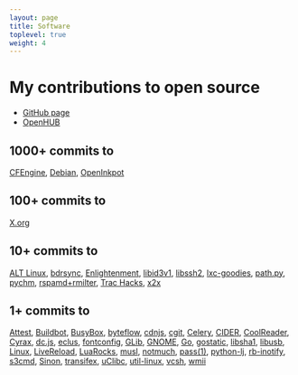 ```yaml
---
layout: page
title: Software
toplevel: true
weight: 4
---
```

# My contributions to open source

* [GitHub page](https://github.com/dottedmag/)
* [OpenHUB](https://www.openhub.net/accounts/dottedmag/positions)

## 1000+ commits to
[CFEngine](https://github.com/cfengine),
[Debian](https://qa.debian.org/developer.php?login=Mikhail+Gusarov),
[OpenInkpot](https://openinkpot.org/)
## 100+ commits to
[X.org](https://www.x.org/wiki/)
## 10+ commits to
[ALT Linux](http://www.altlinux.com/),
[bdrsync](https://github.com/dottedmag/bdrsync),
[Enlightenment](https://www.enlightenment.org/),
[libid3v1](https://github.com/dottedmag/libid3v1),
[libssh2](https://www.libssh2.org/),
[lxc-goodies](https://github.com/mborromeo/lxc-goodies),
[path.py](https://pypi.python.org/pypi/path.py),
[pychm](https://github.com/dottedmag/pychm),
[rspamd+rmilter](https://rspamd.com/),
[Trac Hacks](https://trac-hacks.org/),
[x2x](https://github.com/dottedmag/x2x)
## 1+ commits to
[Attest](https://pythonhosted.org/Attest/),
[Buildbot](https://buildbot.net/),
[BusyBox](https://busybox.net/),
[byteflow](https://bitbucket.org/piranha/byteflow/wiki/Home),
[cdnjs](https://cdnjs.com/),
[cgit](https://git.zx2c4.com/cgit/),
[Celery](http://www.celeryproject.org/),
[CIDER](https://github.com/clojure-emacs/cider),
[CoolReader](https://sourceforge.net/projects/crengine/),
[Cyrax](https://github.com/piranha/cyrax),
[dc.js](https://dc-js.github.io/dc.js/),
[eclus](https://github.com/goerlang/eclus),
[fontconfig](https://www.freedesktop.org/wiki/Software/fontconfig/),
[GLib](https://developer.gnome.org/glib/),
[GNOME](https://www.gnome.org/),
[Go](https://golang.org),
[gostatic](https://github.com/piranha/gostatic),
[libsha1](https://github.com/dottedmag/libsha1),
[libusb](http://libusb.info/),
[Linux](https://www.kernel.org/),
[LiveReload](http://livereload.com/),
[LuaRocks](https://luarocks.org/),
[musl](https://www.musl-libc.org/),
[notmuch](https://notmuchmail.org/),
[pass(1)](https://www.passwordstore.org/),
[python-lj](https://github.com/daniilr/python-lj),
[rb-inotify](https://github.com/nex3/rb-inotify),
[s3cmd](http://s3tools.org/s3cmd),
[Sinon](http://sinonjs.org/),
[transifex](https://www.transifex.com/),
[uClibc](https://uclibc.org/),
[util-linux](https://git.kernel.org/cgit/utils/util-linux/util-linux.git),
[vcsh](https://github.com/RichiH/vcsh),
[wmii](https://code.google.com/archive/p/wmii/)
